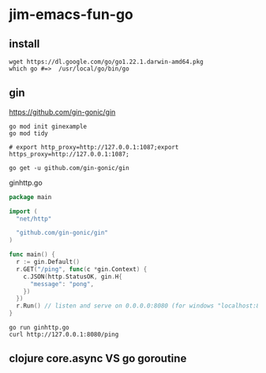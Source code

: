 # jim-emacs-fun-go

## install 

```
wget https://dl.google.com/go/go1.22.1.darwin-amd64.pkg
which go #=>  /usr/local/go/bin/go
```

## gin 

https://github.com/gin-gonic/gin

```
go mod init ginexample
go mod tidy

# export http_proxy=http://127.0.0.1:1087;export https_proxy=http://127.0.0.1:1087;

go get -u github.com/gin-gonic/gin

```

ginhttp.go 
```go
package main

import (
  "net/http"

  "github.com/gin-gonic/gin"
)

func main() {
  r := gin.Default()
  r.GET("/ping", func(c *gin.Context) {
    c.JSON(http.StatusOK, gin.H{
      "message": "pong",
    })
  })
  r.Run() // listen and serve on 0.0.0.0:8080 (for windows "localhost:8080")
}
```

```
go run ginhttp.go
curl http://127.0.0.1:8080/ping
```
## clojure core.async VS go goroutine 

```
```

